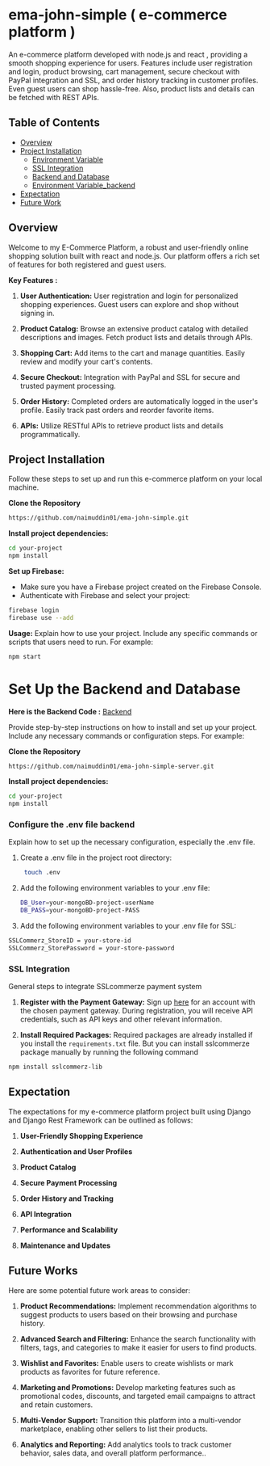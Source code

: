 # ema-john-simple ( e-commerce platform )

An e-commerce platform developed with node.js and react , providing a smooth shopping experience for users. Features include user registration and login, product browsing, cart management, secure checkout with PayPal integration and SSL, and order history tracking in customer profiles. Even guest users can shop hassle-free. Also, product lists and details can be fetched with REST APIs.

## Table of Contents

- [Overview](#overview)
- [Project Installation](#project-installation)
  - [Environment Variable](#configure-the-env-file)
  - [SSL Integration](#ssl-integration)
  - [Backend and Database](#Set-Up-the-Backend-and-Database)
  - [Environment Variable_backend](#configure-the-env-file-backend)
- [Expectation](#expectation)
- [Future Work](#future-works)

## Overview

Welcome to my E-Commerce Platform, a robust and user-friendly online shopping solution built with react and node.js. Our platform offers a rich set of features for both registered and guest users.

**Key Features :**

1. **User Authentication:** User registration and login for personalized shopping experiences. Guest users can explore and shop without signing in.

2. **Product Catalog:** Browse an extensive product catalog with detailed descriptions and images. Fetch product lists and details through APIs.

3. **Shopping Cart:** Add items to the cart and manage quantities. Easily review and modify your cart's contents.

4. **Secure Checkout:** Integration with PayPal and SSL for secure and trusted payment processing.

5. **Order History:** Completed orders are automatically logged in the user's profile. Easily track past orders and reorder favorite items.

6. **APIs:** Utilize RESTful APIs to retrieve product lists and details programmatically.

## Project Installation

Follow these steps to set up and run this e-commerce platform on your local machine.

**Clone the Repository**

```bash
https://github.com/naimuddin01/ema-john-simple.git
```

**Install project dependencies:**

```bash
cd your-project
npm install
```

**Set up Firebase:**
- Make sure you have a Firebase project created on the Firebase Console.
- Authenticate with Firebase and select your project:
```bash
firebase login
firebase use --add
```

**Usage:**
Explain how to use your project. Include any specific commands or scripts that users need to run. For example:
```bash
npm start
```


# **Set Up the Backend and Database**
**Here is the Backend Code :** [Backend](https://github.com/naimuddin01/ema-john-simple-server) 

Provide step-by-step instructions on how to install and set up your project. Include any necessary commands or configuration steps. For example:

**Clone the Repository**
```bash
https://github.com/naimuddin01/ema-john-simple-server.git
```

**Install project dependencies:**
```bash
cd your-project
npm install
```

### Configure the .env file backend

Explain how to set up the necessary configuration, especially the .env file.
1. Create a .env file in the project root directory:
   ```bash
    touch .env
   ```
2. Add the following environment variables to your .env file:
    ```bash
    DB_User=your-mongoBD-project-userName
    DB_PASS=your-mongoBD-project-PASS
   ```
    
3. Add the following environment variables to your .env file for SSL:
  ```bash
  SSLCommerz_StoreID = your-store-id
  SSLCommerz_StorePassword = your-store-password
   ```

### SSL Integration

General steps to integrate SSLcommerze payment system

1. **Register with the Payment Gateway:** Sign up [here](https://developer.sslcommerz.com/registration/) for an account with the chosen payment gateway. During registration, you will receive API credentials, such as API keys and other relevant information.

2. **Install Required Packages:** Required packages are already installed if you install the `requirements.txt` file. But you can install sslcommerze package manually by running the following command

  ```bash
  npm install sslcommerz-lib
  ```

## Expectation

The expectations for my e-commerce platform project built using Django and Django Rest Framework can be outlined as follows:

1. **User-Friendly Shopping Experience**

2. **Authentication and User Profiles**

3. **Product Catalog**

4. **Secure Payment Processing**

5. **Order History and Tracking**

6. **API Integration**

7. **Performance and Scalability**

8. **Maintenance and Updates**

## Future Works

Here are some potential future work areas to consider:

1. **Product Recommendations:** Implement recommendation algorithms to suggest products to users based on their browsing and purchase history.

2. **Advanced Search and Filtering:** Enhance the search functionality with filters, tags, and categories to make it easier for users to find products.

3. **Wishlist and Favorites:** Enable users to create wishlists or mark products as favorites for future reference.

4. **Marketing and Promotions:** Develop marketing features such as promotional codes, discounts, and targeted email campaigns to attract and retain customers.

5. **Multi-Vendor Support:** Transition this platform into a multi-vendor marketplace, enabling other sellers to list their products.

6. **Analytics and Reporting:** Add analytics tools to track customer behavior, sales data, and overall platform performance..

